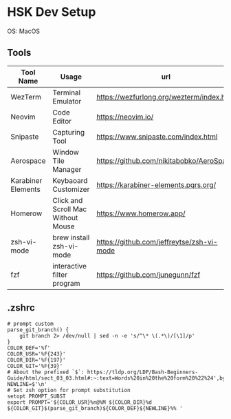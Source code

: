 # HSK Dev Setup

OS: MacOS

## Tools

|Tool Name|Usage|url|
|---|---|---|
|WezTerm|Terminal Emulator|https://wezfurlong.org/wezterm/index.html|
|Neovim|Code Editor|https://neovim.io/|
|Snipaste|Capturing Tool|https://www.snipaste.com/index.html|
|Aerospace|Window Tile Manager|https://github.com/nikitabobko/AeroSpace|
|Karabiner Elements|Keybaoard Customizer|https://karabiner-elements.pqrs.org/|
|Homerow|Click and Scroll Mac Without Mouse|https://www.homerow.app/|
|zsh-vi-mode|brew install zsh-vi-mode|https://github.com/jeffreytse/zsh-vi-mode|
|fzf|interactive filter program|https://github.com/junegunn/fzf

## .zshrc

```
# prompt custom
parse_git_branch() {
    git branch 2> /dev/null | sed -n -e 's/^\* \(.*\)/[\1]/p'
}
COLOR_DEF='%f'
COLOR_USR='%F{243}'
COLOR_DIR='%F{197}'
COLOR_GIT='%F{39}'
# About the prefixed `$`: https://tldp.org/LDP/Bash-Beginners-Guide/html/sect_03_03.html#:~:text=Words%20in%20the%20form%20%22%24',by%20the%20ANSI%2DC%20standard.
NEWLINE=$'\n'
# Set zsh option for prompt substitution
setopt PROMPT_SUBST
export PROMPT='${COLOR_USR}%n@%M ${COLOR_DIR}%d ${COLOR_GIT}$(parse_git_branch)${COLOR_DEF}${NEWLINE}%% '
```
